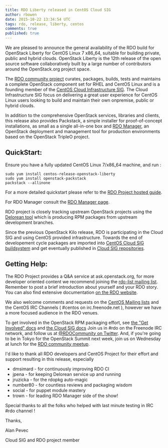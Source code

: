 ```yaml
---
title: RDO Liberty released in CentOS Cloud SIG
author: rbowen
date: 2015-10-22 13:34:54 UTC
tags: rdo, release, liberty, centos
comments: true
published: true
---
```


We are pleased to announce the general availability of the RDO build for
OpenStack Liberty for CentOS Linux 7 x86\_64, suitable for building
private, public and hybrid clouds. OpenStack Liberty is the 12th release of the open source software collaboratively built by a large number of
contributors around the OpenStack.org project space.

The [RDO community project](https://www.rdoproject.org/) curates,
packages, builds, tests and maintains a complete OpenStack component set
for RHEL and CentOS Linux and is a founding member of the [CentOS Cloud Infrastructure SIG](https://wiki.centos.org/SpecialInterestGroup/Cloud). The Cloud Infrastructure SIG focus on delivering a great user
experience for CentOS Linux users looking to build and maintain their
own onpremise, public or hybrid clouds.

In addition to the comprehensive OpenStack services, libraries and
clients, this release also provides Packstack, a simple installer for
proof-of-concept installations, as small as a single all-in-one box and
[RDO Manager](https://www.rdoproject.org/RDO-Manager), an OpenStack
deployment and management tool for production environments based on the
OpenStack TripleO project.

## QuickStart:

Ensure you have a fully updated CentOS Linux 7/x86\_64 machine, and run :

	sudo yum install centos-release-openstack-liberty
	sudo yum install openstack-packstack
	packstack --allinone

For a more detailed quickstart please refer to the [RDO Project hosted
guide](https://www.rdoproject.org/QuickStart).

For RDO Manager consult the [RDO Manager page](https://www.rdoproject.org/RDO-Manager).

RDO project is closely tracking upstream OpenStack projects using the [Delorean tool](http://trunk.rdoproject.org/) which is producing RPM packages from upstream development
branches.

Since the previous OpenStack Kilo release, RDO is participating
in the Cloud SIG and using CentOS provided infrastructure.
Towards the end of developement cycle packages are imported into [CentOS Cloud SIG buildsystem](http://wiki.centos.org/HowTos/CommunityBuildSystem) and get eventually published in [Cloud SIG repositories](http://mirror.centos.org/centos/7/cloud/x86_64/).

## Getting Help:

The RDO Project provides a Q&A service at ask.openstack.org, for more
developer oriented content we recommend joining the [rdo-list mailing list](https://www.redhat.com/mailman/listinfo/rdo-list). Remember to post
a brief introduction about yourself and your RDO story.
You can also find extensive documentation [on the RDO website](https://www.rdoproject.org/Docs).	

We also welcome comments and requests on the [CentOS Mailing lists](https://lists.centos.org/) and the CentOS IRC Channels ( \#centos on
irc.freenode.net ), however we have a more focused audience in the RDO venues.

To get involved in the OpenStack RPM packaging effort, see [the "Get Involved" docs](https://www.rdoproject.org/Get_involved) and [the Cloud SIG docs](https://wiki.centos.org/SpecialInterestGroup/Cloud)  Join us in #rdo on the
Freenode IRC network, and follow us at [@RDOCommunity on Twitter](http://twitter.com/rdocommunity). And, if you're going to 
be in Tokyo for the OpenStack Summit next week, join us on Wednesday at
lunch for the [RDO community meetup](http://sched.co/4MYy).

I'd like to thank all RDO developers and CentOS Project for
their effort and support resulting in this release,
especially

* dmsimard - for continuously improving RDO CI
* jpena - for keeping Delorean service up and running
* jruzicka - for the rdopkg auto-magic
* number80 - for countless reviews and packaging wisdom
* social - for puppet module mastery
* trown - for leading RDO Manager side of the show!

Special thanks to all the folks who helped with last minute testing in
IRC \#rdo channel !

Thanks, 

Alan Pevec

Cloud SIG and RDO project member
